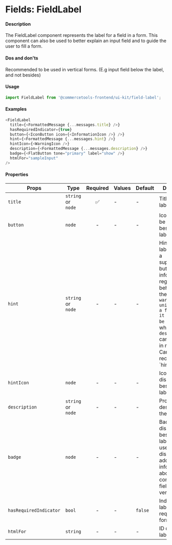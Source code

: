 # Fields: FieldLabel

#### Description

The FieldLabel component represents the label for a field in a form. This component can also be used to better explain an input field and to guide the user to fill a form.

#### Dos and don'ts

Recommended to be used in vertical forms. (E.g input field below the label, and not besides)

#### Usage

```js
import FieldLabel from '@commercetools-frontend/ui-kit/field-label';
```

#### Examples

```js
<FieldLabel
  title={<FormattedMessage {...messages.title} />}
  hasRequiredIndicator={true}
  button={<IconButton icon={<InformationIcon />} />}
  hint={<FormattedMessage {...messages.hint} />}
  hintIcon={<WarningIcon />}
  description={<FormattedMessage {...messages.description} />}
  badge={<FlatButton tone="primary" label="show" />}
  htmlFor="sampleInput"
/>
```

#### Properties

| Props                  | Type               | Required | Values | Default | Description                                                                                                                                                                                                                                                            |
| ---------------------- | ------------------ | :------: | ------ | ------- | ---------------------------------------------------------------------------------------------------------------------------------------------------------------------------------------------------------------------------------------------------------------------- |
| `title`                | `string` or `node` |    ✅    | -      | -       | Title of the label                                                                                                                                                                                                                                                     |
| `button`               | `node`             |    -     | -      | -       | IconButton to be displayed beside the label title                                                                                                                                                                                                                      |
| `hint`                 | `string` or `node` |    -     | -      | -       | Hint for the label. Provides a supplementary but important information regarding the behaviour of the input (`E.g warn about uniqueness of a field, when it can only be set once`), whereas `description` can describe it in more depth. Can also receive a `hintIcon. |
| `hintIcon`             | `node`             |    -     | -      | -       | Icon to be displayed beside the label hint                                                                                                                                                                                                                             |
| `description`          | `string` or `node` |    -     | -      | -       | Provides a description for the title.                                                                                                                                                                                                                                  |
| `badge`                | `node`             |    -     | -      | -       | Badge to be displayed beside the label. Might be used to display additional information about the content of the field (E.g verified email)                                                                                                                            |
| `hasRequiredIndicator` | `bool`             |    -     | -      | `false` | Indicates if the labeled field is required in a form                                                                                                                                                                                                                   |  |
| `htmlFor`              | `string`           |    -     | -      | -       | ID of the labeled input                                                                                                                                                                                                                                                |
